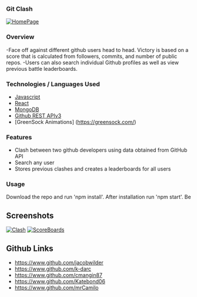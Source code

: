### Git Clash

[![HomePage](https://imgur.com/dOmI2VY.png)](https://imgur.com/dOmI2VY.png)

### Overview
-Face off against different github users head to head. Victory is based on a score that is calculated from followers, commits, and number of public repos.
-Users can also search individual Github profiles as well as view previous battle leaderboards. 

### Technologies / Languages Used
- [Javascript](https://developer.mozilla.org/en-US/docs/Web/JavaScript)
- [React](https://reactjs.org)
- [MongoDB](https://mongodb.com)
- [Github REST APIv3](https://developer.github.com/v3)
- [GreenSock Animations] (https://greensock.com/)

### Features
* Clash between two github developers using data obtained from GitHub API
* Search any user
* Stores previous clashes and creates a leaderboards for all users 

### Usage
Download the repo and run 'npm install'. After installation run 'npm start'. 
Be 

## Screenshots
[![Clash](https://imgur.com/WmsAWU3.png)](https://imgur.com/WmsAWU3.png)
[![ScoreBoards](https://imgur.com/vdv0NXM.png)](https://imgur.com/vdv0NXM.png)



## Github Links
* https://www.github.com/jacobwilder
* https://www.github.com/k-darc
* https://www.github.com/cmangin87
* https://www.github.com/Katebond06
* https://www.github.com/mrCamilo
